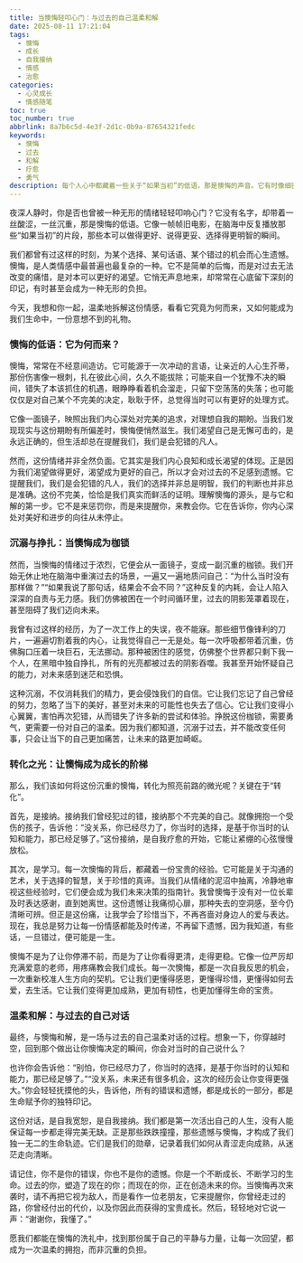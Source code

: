 ```yaml
---
title: 当懊悔轻叩心门：与过去的自己温柔和解
date: 2025-08-11 17:21:04
tags:
  - 懊悔
  - 成长
  - 自我接纳
  - 情感
  - 治愈
categories:
  - 心灵成长
  - 情感随笔
toc: true
toc_number: true
abbrlink: 8a7b6c5d-4e3f-2d1c-0b9a-87654321fedc
keywords:
  - 懊悔
  - 过去
  - 和解
  - 疗愈
  - 勇气
description: 每个人心中都藏着一些关于“如果当初”的低语，那是懊悔的声音。它有时像细密的雨丝，无声无息地浸润心田；有时又如沉重的石块，压得人喘不过气。这篇文章，将带你走进懊悔的深处，理解它的来由，学会如何不再被它束缚，最终与过去的自己温柔和解，让每一次“如果”都成为通往未来的力量。
---
```


夜深人静时，你是否也曾被一种无形的情绪轻轻叩响心门？它没有名字，却带着一丝酸涩，一丝沉重，那是懊悔的低语。它像一帧帧旧电影，在脑海中反复播放那些“如果当初”的片段，那些本可以做得更好、说得更妥、选择得更明智的瞬间。

我们都曾有过这样的时刻，为某个选择、某句话语、某个错过的机会而心生遗憾。懊悔，是人类情感中最普遍也最复杂的一种。它不是简单的后悔，而是对过去无法改变的痛惜，是对本可以更好的渴望。它悄无声息地来，却常常在心底留下深刻的印记，有时甚至会成为一种无形的负担。

今天，我想和你一起，温柔地拆解这份情感，看看它究竟为何而来，又如何能成为我们生命中，一份意想不到的礼物。

### 懊悔的低语：它为何而来？

懊悔，常常在不经意间造访。它可能源于一次冲动的言语，让亲近的人心生芥蒂，那份伤害像一根刺，扎在彼此心间，久久不能拔除；可能来自一个犹豫不决的瞬间，错失了本该抓住的机遇，眼睁睁看着机会溜走，只留下空荡荡的失落；也可能仅仅是对自己某个不完美的决定，耿耿于怀，总觉得当时可以有更好的处理方式。

它像一面镜子，映照出我们内心深处对完美的追求，对理想自我的期盼。当我们发现现实与这份期盼有所偏差时，懊悔便悄然滋生。我们渴望自己是无懈可击的，是永远正确的，但生活却总在提醒我们，我们是会犯错的凡人。

然而，这份情绪并非全然负面。它其实是我们内心良知和成长渴望的体现。正是因为我们渴望做得更好，渴望成为更好的自己，所以才会对过去的不足感到遗憾。它提醒我们，我们是会犯错的凡人，我们的选择并非总是明智，我们的判断也并非总是准确。这份不完美，恰恰是我们真实而鲜活的证明。理解懊悔的源头，是与它和解的第一步。它不是来惩罚你，而是来提醒你，来教会你。它在告诉你，你内心深处对美好和进步的向往从未停止。

### 沉溺与挣扎：当懊悔成为枷锁

然而，当懊悔的情绪过于浓烈，它便会从一面镜子，变成一副沉重的枷锁。我们开始无休止地在脑海中重演过去的场景，一遍又一遍地质问自己：“为什么当时没有那样做？”“如果我说了那句话，结果会不会不同？”这种反复的内耗，会让人陷入深深的自责与无力感。我们仿佛被困在一个时间循环里，过去的阴影笼罩着现在，甚至阻碍了我们迈向未来。

我曾有过这样的经历，为了一次工作上的失误，夜不能寐。那些细节像锋利的刀片，一遍遍切割着我的内心，让我觉得自己一无是处。每一次呼吸都带着沉重，仿佛胸口压着一块巨石，无法挪动。那种被困住的感觉，仿佛整个世界都只剩下我一个人，在黑暗中独自挣扎，所有的光亮都被过去的阴影吞噬。我甚至开始怀疑自己的能力，对未来感到迷茫和恐惧。

这种沉溺，不仅消耗我们的精力，更会侵蚀我们的自信。它让我们忘记了自己曾经的努力，忽略了当下的美好，甚至对未来的可能性也失去了信心。它让我们变得小心翼翼，害怕再次犯错，从而错失了许多新的尝试和体验。挣脱这份枷锁，需要勇气，更需要一份对自己的温柔。因为我们都知道，沉溺于过去，并不能改变任何事，只会让当下的自己更加痛苦，让未来的路更加崎岖。

### 转化之光：让懊悔成为成长的阶梯

那么，我们该如何将这份沉重的懊悔，转化为照亮前路的微光呢？关键在于“转化”。

首先，是接纳。接纳我们曾经犯过的错，接纳那个不完美的自己。就像拥抱一个受伤的孩子，告诉他：“没关系，你已经尽力了，你当时的选择，是基于你当时的认知和能力，那已经足够了。”这份接纳，是自我疗愈的开始，它能让紧绷的心弦慢慢放松。

其次，是学习。每一次懊悔的背后，都藏着一份宝贵的经验。它可能是关于沟通的艺术，关于选择的智慧，关于珍惜的真谛。当我们从情绪的泥沼中抽离，冷静地审视这些经验时，它们便会成为我们未来决策的指南针。我曾懊悔于没有对一位长辈及时表达感谢，直到她离世。这份遗憾让我痛彻心扉，那种失去的空洞感，至今仍清晰可辨。但正是这份痛，让我学会了珍惜当下，不再吝啬对身边人的爱与表达。现在，我总是努力让每一份情感都能及时传递，不再留下遗憾，因为我知道，有些话，一旦错过，便可能是一生。

懊悔不是为了让你停滞不前，而是为了让你看得更清，走得更稳。它像一位严厉却充满爱意的老师，用疼痛教会我们成长。每一次懊悔，都是一次自我反思的机会，一次重新校准人生方向的契机。它让我们更懂得感恩，更懂得珍惜，更懂得如何去爱，去生活。它让我们变得更加成熟，更加有韧性，也更加懂得生命的宝贵。

### 温柔和解：与过去的自己对话

最终，与懊悔和解，是一场与过去的自己温柔对话的过程。想象一下，你穿越时空，回到那个做出让你懊悔决定的瞬间，你会对当时的自己说什么？

也许你会告诉他：“别怕，你已经尽力了，你当时的选择，是基于你当时的认知和能力，那已经足够了。”“没关系，未来还有很多机会，这次的经历会让你变得更强大。”你会轻轻抚摸他的头，告诉他，所有的错误和遗憾，都是成长的一部分，都是生命赋予你的独特印记。

这份对话，是自我宽恕，是自我接纳。我们都是第一次活出自己的人生，没有人能保证每一步都走得完美无缺。正是那些跌跌撞撞，那些遗憾与懊悔，才构成了我们独一无二的生命轨迹。它们是我们的勋章，记录着我们如何从青涩走向成熟，从迷茫走向清晰。

请记住，你不是你的错误，你也不是你的遗憾。你是一个不断成长、不断学习的生命。过去的你，塑造了现在的你；而现在的你，正在创造未来的你。当懊悔再次来袭时，请不再把它视为敌人，而是看作一位老朋友，它来提醒你，你曾经走过的路，你曾经付出的代价，以及你因此而获得的宝贵成长。然后，轻轻地对它说一声：“谢谢你，我懂了。”

愿我们都能在懊悔的洗礼中，找到那份属于自己的平静与力量，让每一次回望，都成为一次温柔的拥抱，而非沉重的负担。